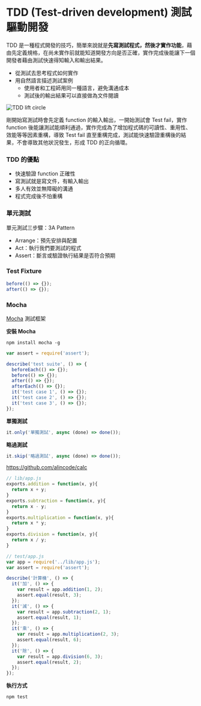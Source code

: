 # TDD (Test-driven development) 測試驅動開發

TDD 是一種程式開發的技巧，簡單來說就是**先寫測試程式，然後才實作功能**，藉由先定義規格，在尚未實作前就能知道開發方向是否正確，實作完成後能讓下一個開發者藉由測試快速得知輸入和輸出結果。

* 從測試去思考程式如何實作
* 用自然語言描述測試案例
  * 使用者和工程師用同一種語言，避免溝通成本
  * 測試後的輸出結果可以直接做為文件閱讀

![TDD lift circle](http://www.agilenutshell.com/assets/test-driven-development/tdd-circle-of-life.png)

剛開始寫測試時會先定義 function 的輸入輸出，一開始測試會 Test fail，實作 function 後能讓測試能順利通過，實作完成為了增加程式碼的可讀性、重用性、效能等等因素重構，導致 Test fail 直至重構完成，測試能快速驗證重構後的結果，不會導致其他狀況發生，形成 TDD 的正向循環。

### TDD 的優點

* 快速驗證 function 正確性
* 寫測試就是寫文件，有輸入輸出
* 多人有效並無障礙的溝通
* 程式完成後不怕重構

### 單元測試

單元測試三步驟：3A Pattern

* Arrange：預先安排與配置
* Act：執行我們要測試的程式
* Assert：斷言或驗證執行結果是否符合預期

### Test Fixture

```js
before(() => {});
after(() => {});
```

### Mocha

[Mocha](https://mochajs.org/) 測試框架

**安裝 Mocha**

```
npm install mocha -g
```

```js
var assert = require('assert');

describe('test suite', () => {
  beforeEach(() => {});
  before(() => {});
  after(() => {});
  afterEach(() => {});
  it('test case 1', () => {});
  it('test case 2', () => {});
  it('test case 3', () => {});
});
```

**單獨測試**

```js
it.only('單獨測試', async (done) => done());
```

**略過測試**

```js
it.skip('略過測試', async (done) => done());
```

<https://github.com/alincode/calc>

```js
// lib/app.js
exports.addition = function(x, y){
  return x + y;
}
exports.subtraction = function(x, y){
  return x - y;
}
exports.multiplication = function(x, y){
  return x * y;
}
exports.division = function(x, y){
  return x / y;
}
```

```js
// test/app.js
var app = require('../lib/app.js');
var assert = require('assert');

describe('計算機', () => {
  it('加', () => {
    var result = app.addition(1, 2);
    assert.equal(result, 3);
  });
  it('減', () => {
    var result = app.subtraction(2, 1);
    assert.equal(result, 1);
  });
  it('乘', () => {
    var result = app.multiplication(2, 3);
    assert.equal(result, 6);
  });
  it('除', () => {
    var result = app.division(6, 3);
    assert.equal(result, 2);
  });
});
```

**執行方式**

```
npm test
```